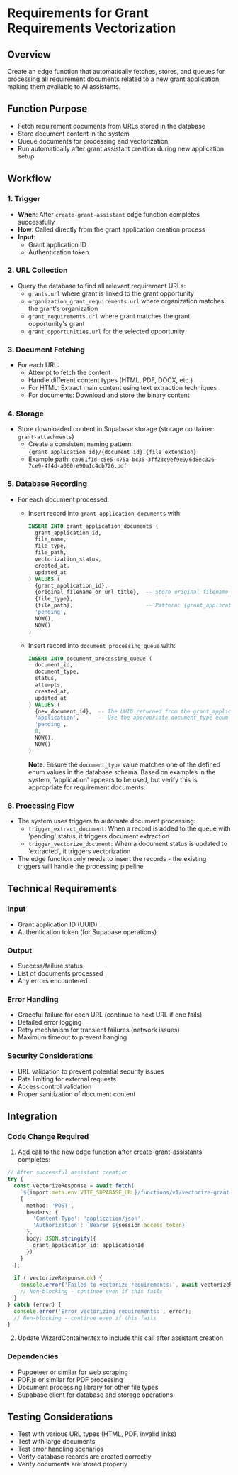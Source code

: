 # Requirements for Grant Requirements Vectorization

## Overview
Create an edge function that automatically fetches, stores, and queues for processing all requirement documents related to a new grant application, making them available to AI assistants.

## Function Purpose
- Fetch requirement documents from URLs stored in the database
- Store document content in the system
- Queue documents for processing and vectorization
- Run automatically after grant assistant creation during new application setup

## Workflow

### 1. Trigger
- **When**: After `create-grant-assistant` edge function completes successfully
- **How**: Called directly from the grant application creation process
- **Input**:
  - Grant application ID
  - Authentication token

### 2. URL Collection
- Query the database to find all relevant requirement URLs:
  - `grants.url` where grant is linked to the grant opportunity
  - `organization_grant_requirements.url` where organization matches the grant's organization
  - `grant_requirements.url` where grant matches the grant opportunity's grant
  - `grant_opportunities.url` for the selected opportunity

### 3. Document Fetching
- For each URL:
  - Attempt to fetch the content
  - Handle different content types (HTML, PDF, DOCX, etc.)
  - For HTML: Extract main content using text extraction techniques
  - For documents: Download and store the binary content

### 4. Storage
- Store downloaded content in Supabase storage (storage container: `grant-attachments`)
  - Create a consistent naming pattern: `{grant_application_id}/{document_id}.{file_extension}`
  - Example path: `ea961f1d-c5e5-475a-bc35-3ff23c9ef9e9/6d8ec326-7ce9-4f4d-a060-e90a1c4cb726.pdf`

### 5. Database Recording
- For each document processed:
  - Insert record into `grant_application_documents` with:
    ```sql
    INSERT INTO grant_application_documents (
      grant_application_id,
      file_name,
      file_type,
      file_path,
      vectorization_status,
      created_at,
      updated_at
    ) VALUES (
      {grant_application_id},
      {original_filename_or_url_title},  -- Store original filename or title from URL
      {file_type},
      {file_path},                       -- Pattern: {grant_application_id}/{document_id}.{file_extension}
      'pending',
      NOW(),
      NOW()
    )
    ```

  - Insert record into `document_processing_queue` with:
    ```sql
    INSERT INTO document_processing_queue (
      document_id,
      document_type,
      status,
      attempts,
      created_at,
      updated_at
    ) VALUES (
      {new_document_id},  -- The UUID returned from the grant_application_documents insert
      'application',      -- Use the appropriate document_type enum value; examples show 'application'
      'pending',
      0,
      NOW(),
      NOW()
    )
    ```

    **Note**: Ensure the `document_type` value matches one of the defined enum values in the database schema. Based on examples in the system, 'application' appears to be used, but verify this is appropriate for requirement documents.

### 6. Processing Flow
- The system uses triggers to automate document processing:
  - `trigger_extract_document`: When a record is added to the queue with 'pending' status, it triggers document extraction
  - `trigger_vectorize_document`: When a document status is updated to 'extracted', it triggers vectorization
- The edge function only needs to insert the records - the existing triggers will handle the processing pipeline

## Technical Requirements

### Input
- Grant application ID (UUID)
- Authentication token (for Supabase operations)

### Output
- Success/failure status
- List of documents processed
- Any errors encountered

### Error Handling
- Graceful failure for each URL (continue to next URL if one fails)
- Detailed error logging
- Retry mechanism for transient failures (network issues)
- Maximum timeout to prevent hanging

### Security Considerations
- URL validation to prevent potential security issues
- Rate limiting for external requests
- Access control validation
- Proper sanitization of document content

## Integration

### Code Change Required
1. Add call to the new edge function after create-grant-assistants completes:

```typescript
// After successful assistant creation
try {
  const vectorizeResponse = await fetch(
    `${import.meta.env.VITE_SUPABASE_URL}/functions/v1/vectorize-grant-requirements`,
    {
      method: 'POST',
      headers: {
        'Content-Type': 'application/json',
        'Authorization': `Bearer ${session.access_token}`
      },
      body: JSON.stringify({
        grant_application_id: applicationId
      })
    }
  );
  
  if (!vectorizeResponse.ok) {
    console.error('Failed to vectorize requirements:', await vectorizeResponse.json());
    // Non-blocking - continue even if this fails
  }
} catch (error) {
  console.error('Error vectorizing requirements:', error);
  // Non-blocking - continue even if this fails
}
```

2. Update WizardContainer.tsx to include this call after assistant creation

### Dependencies
- Puppeteer or similar for web scraping
- PDF.js or similar for PDF processing
- Document processing library for other file types
- Supabase client for database and storage operations

## Testing Considerations
- Test with various URL types (HTML, PDF, invalid links)
- Test with large documents
- Test error handling scenarios
- Verify database records are created correctly
- Verify documents are stored properly
